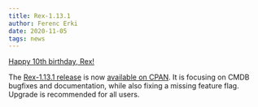 ```yaml
---
title: Rex-1.13.1
author: Ferenc Erki
date: 2020-11-05
tags: news
---
```


[Happy 10th birthday, Rex!](https://github.com/RexOps/Rex/commit/cabbc6a8aa9eb2c0d9d3fc2439be51924edc3ff8)

The [Rex-1.13.1 release](/docs/release_notes/1.13.1.html) is now [available on CPAN](https://metacpan.org/release/FERKI/Rex-1.13.1). It is focusing on CMDB bugfixes and documentation, while also fixing a missing feature flag. Upgrade is recommended for all users.

